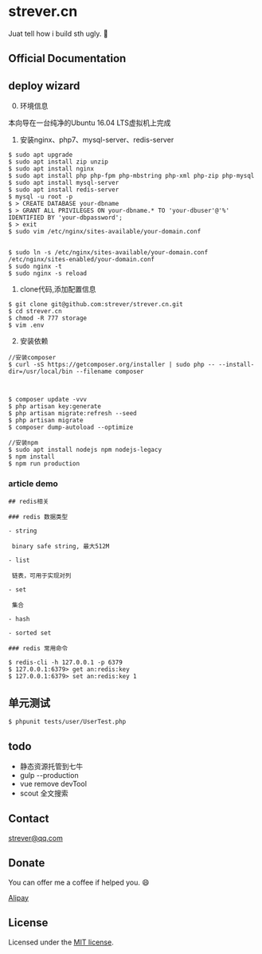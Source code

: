# strever.cn

Juat tell how i build sth ugly. :dog:

## Official Documentation

## deploy wizard

0. 环境信息

本向导在一台纯净的Ubuntu 16.04 LTS虚拟机上完成

1. 安装nginx、php7、mysql-server、redis-server

```shell
$ sudo apt upgrade
$ sudo apt install zip unzip
$ sudo apt install nginx
$ sudo apt install php php-fpm php-mbstring php-xml php-zip php-mysql
$ sudo apt install mysql-server
$ sudo apt install redis-server
$ mysql -u root -p
$ > CREATE DATABASE your-dbname
$ > GRANT ALL PRIVILEGES ON your-dbname.* TO 'your-dbuser'@'%' IDENTIFIED BY 'your-dbpassword';
$ > exit
$ sudo vim /etc/nginx/sites-available/your-domain.conf


$ sudo ln -s /etc/nginx/sites-available/your-domain.conf /etc/nginx/sites-enabled/your-domain.conf
$ sudo nginx -t
$ sudo nginx -s reload
```

1. clone代码,添加配置信息

```shell
$ git clone git@github.com:strever/strever.cn.git
$ cd strever.cn
$ chmod -R 777 storage
$ vim .env
```
2. 安装依赖


```shell
//安装composer
$ curl -sS https://getcomposer.org/installer | sudo php -- --install-dir=/usr/local/bin --filename composer

 

$ composer update -vvv
$ php artisan key:generate
$ php artisan migrate:refresh --seed
$ php artisan migrate
$ composer dump-autoload --optimize

//安装npm
$ sudo apt install nodejs npm nodejs-legacy
$ npm install
$ npm run production

```


### article demo

```
## redis相关

### redis 数据类型

- string

 binary safe string, 最大512M

- list

 链表，可用于实现对列

- set

 集合

- hash

- sorted set

### redis 常用命令

$ redis-cli -h 127.0.0.1 -p 6379
$ 127.0.0.1:6379> get an:redis:key
$ 127.0.0.1:6379> set an:redis:key 1

```

## 单元测试

`$ phpunit tests/user/UserTest.php`

## todo

- 静态资源托管到七牛
- gulp --production
- vue remove devTool
- scout 全文搜索

## Contact

<strever@qq.com>

## Donate

You can offer me a coffee if helped you. :smile:

[Alipay](qmailme@qq.com)

## License

Licensed under the [MIT license](http://opensource.org/licenses/MIT).